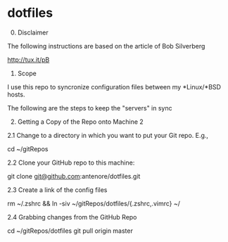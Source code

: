 dotfiles
========

0. Disclaimer

The following instructions are based on the article of Bob Silverberg

http://tux.it/pB

1. Scope

I use this repo to syncronize configuration files between my *Linux/*BSD hosts.

The following are the steps to keep the "servers" in sync

2. Getting a Copy of the Repo onto Machine 2

2.1 Change to a directory in which you want to put your Git repo. E.g., 

cd ~/gitRepos

2.2 Clone your GitHub repo to this machine:

git clone git@github.com:antenore/dotfiles.git

2.3 Create a link of the config files

rm ~/.zshrc && ln -siv ~/gitRepos/dotfiles/{.zshrc,.vimrc} ~/

2.4 Grabbing changes from the GitHub Repo

cd ~/gitRepos/dotfiles
git pull origin master

